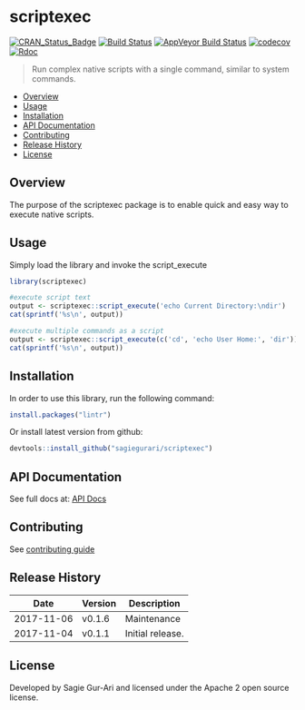 # scriptexec

[![CRAN_Status_Badge](http://www.r-pkg.org/badges/version/scriptexec)](https://cran.r-project.org/package=scriptexec) [![Build Status](https://travis-ci.org/sagiegurari/scriptexec.svg)](http://travis-ci.org/sagiegurari/scriptexec) [![AppVeyor Build Status](https://ci.appveyor.com/api/projects/status/github/sagiegurari/scriptexec?branch=master&svg=true)](https://ci.appveyor.com/project/sagiegurari/scriptexec) [![codecov](https://codecov.io/gh/sagiegurari/scriptexec/branch/master/graph/badge.svg)](https://codecov.io/gh/sagiegurari/scriptexec)<br>
[![Rdoc](http://www.rdocumentation.org/badges/version/scriptexec)](http://www.rdocumentation.org/packages/scriptexec)

> Run complex native scripts with a single command, similar to system commands.

* [Overview](#overview)
* [Usage](#usage)
* [Installation](#installation)
* [API Documentation](https://sagiegurari.github.io/scriptexec/)
* [Contributing](.github/CONTRIBUTING.md)
* [Release History](#history)
* [License](#license)

<a name="overview"></a>
## Overview
The purpose of the scriptexec package is to enable quick and easy way to execute native scripts.

<a name="usage"></a>
## Usage
Simply load the library and invoke the script_execute

````r
library(scriptexec)

#execute script text
output <- scriptexec::script_execute('echo Current Directory:\ndir')
cat(sprintf('%s\n', output))

#execute multiple commands as a script
output <- scriptexec::script_execute(c('cd', 'echo User Home:', 'dir'))
cat(sprintf('%s\n', output))
````

<a name="installation"></a>
## Installation
In order to use this library, run the following command:

```r
install.packages("lintr")
```

Or install latest version from github:

```r
devtools::install_github("sagiegurari/scriptexec")
```

## API Documentation
See full docs at: [API Docs](https://sagiegurari.github.io/scriptexec/)

## Contributing
See [contributing guide](.github/CONTRIBUTING.md)

<a name="history"></a>
## Release History

| Date        | Version | Description |
| ----------- | ------- | ----------- |
| 2017-11-06  | v0.1.6  | Maintenance |
| 2017-11-04  | v0.1.1  | Initial release. |

<a name="license"></a>
## License
Developed by Sagie Gur-Ari and licensed under the Apache 2 open source license.
